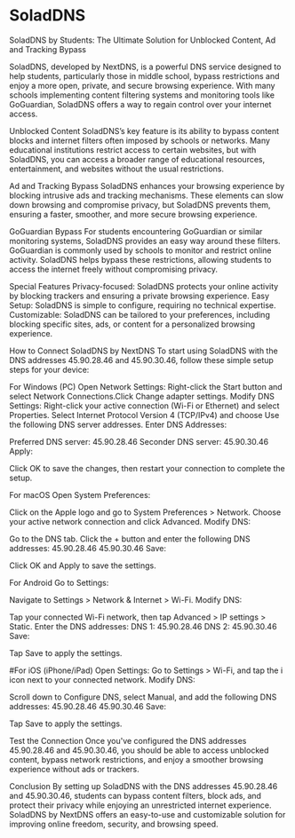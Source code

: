 # SoladDNS
SoladDNS by Students: The Ultimate Solution for Unblocked Content, Ad and Tracking Bypass

SoladDNS, developed by NextDNS, is a powerful DNS service designed to help students, particularly those in middle school, bypass restrictions and enjoy a more open, private, and secure browsing experience. With many schools implementing content filtering systems and monitoring tools like GoGuardian, SoladDNS offers a way to regain control over your internet access.

Unblocked Content
SoladDNS’s key feature is its ability to bypass content blocks and internet filters often imposed by schools or networks. Many educational institutions restrict access to certain websites, but with SoladDNS, you can access a broader range of educational resources, entertainment, and websites without the usual restrictions.

Ad and Tracking Bypass
SoladDNS enhances your browsing experience by blocking intrusive ads and tracking mechanisms. These elements can slow down browsing and compromise privacy, but SoladDNS prevents them, ensuring a faster, smoother, and more secure browsing experience.

GoGuardian Bypass
For students encountering GoGuardian or similar monitoring systems, SoladDNS provides an easy way around these filters. GoGuardian is commonly used by schools to monitor and restrict online activity. SoladDNS helps bypass these restrictions, allowing students to access the internet freely without compromising privacy.

Special Features
Privacy-focused: SoladDNS protects your online activity by blocking trackers and ensuring a private browsing experience.
Easy Setup: SoladDNS is simple to configure, requiring no technical expertise.
Customizable: SoladDNS can be tailored to your preferences, including blocking specific sites, ads, or content for a personalized browsing experience.

How to Connect SoladDNS by NextDNS
To start using SoladDNS with the DNS addresses 45.90.28.46 and 45.90.30.46, follow these simple setup steps for your device:

For Windows (PC)
Open Network Settings:
Right-click the Start button and select Network Connections.Click Change adapter settings.
Modify DNS Settings:
Right-click your active connection (Wi-Fi or Ethernet) and select Properties.
Select Internet Protocol Version 4 (TCP/IPv4) and choose Use the following DNS server addresses.
Enter DNS Addresses:

Preferred DNS server: 45.90.28.46
Seconder DNS server: 45.90.30.46
Apply:

Click OK to save the changes, then restart your connection to complete the setup.

For macOS
Open System Preferences:

Click on the Apple logo and go to System Preferences > Network.
Choose your active network connection and click Advanced.
Modify DNS:

Go to the DNS tab.
Click the + button and enter the following DNS addresses:
45.90.28.46
45.90.30.46
Save:

Click OK and Apply to save the settings.

For Android
Go to Settings:

Navigate to Settings > Network & Internet > Wi-Fi.
Modify DNS:

Tap your connected Wi-Fi network, then tap Advanced > IP settings > Static.
Enter the DNS addresses:
DNS 1: 45.90.28.46
DNS 2: 45.90.30.46
Save:

Tap Save to apply the settings.

#For iOS (iPhone/iPad)
Open Settings:
Go to Settings > Wi-Fi, and tap the i icon next to your connected network.
Modify DNS:

Scroll down to Configure DNS, select Manual, and add the following DNS addresses:
45.90.28.46
45.90.30.46
Save:

Tap Save to apply the settings.

Test the Connection
Once you've configured the DNS addresses 45.90.28.46 and 45.90.30.46, you should be able to access unblocked content, bypass network restrictions, and enjoy a smoother browsing experience without ads or trackers.

Conclusion
By setting up SoladDNS with the DNS addresses 45.90.28.46 and 45.90.30.46, students can bypass content filters, block ads, and protect their privacy while enjoying an unrestricted internet experience. SoladDNS by NextDNS offers an easy-to-use and customizable solution for improving online freedom, security, and browsing speed.
